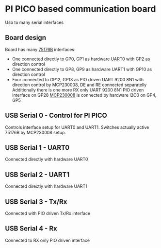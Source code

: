 # PI PICO based communication board
Usb to many serial interfaces

## Board design
Board has many [75176B](https://www.ti.com/lit/ds/symlink/sn65176b.pdf?ts=1711953903418) interfaces:
- One connected directly to GP0, GP1 as hardware UART0 with GP2 as direction control
- One connected directly to GP8, GP9 as hardware UART1 with GP10 as direction control
- Four connected to GP12, GP13 as PIO driven UART 9200 8N1 with direction control by MCP230008, DE and RE connected separatelly
Additionally there is one more RX only UART 9200 8N1 PIO driven interface on GP28
[MCP230008](https://ww1.microchip.com/downloads/en/DeviceDoc/MCP23008-MCP23S08-Data-Sheet-20001919F.pdf) is connected by hardware I2C0 on GP4, GP5

## USB Serial 0 - Control for PI PICO
Controls interface setup for UART0 and UART1. Switches actually active 75176B by MCP230008 setup.

## USB Serial 1 - UART0
Connected directly with hardware UART0

## USB Serial 2 - UART1
Connected directly with hardware UART1

## USB Serial 3 - Tx/Rx
Connected with PIO driven Tx/Rx interface

## USB Serial 4 - Rx
Connected to RX only PIO driven interface
